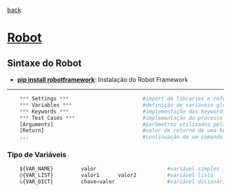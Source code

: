 [back](../readme.md)
# [Robot](https://robotframework.org/)
## Sintaxe do Robot
* **<ins>pip install robotframework</ins>**: Instalação do Robot Framework
---
```python
    *** Settings ***                        #import de libraries e referência de resources
    *** Variables ***                       #definição de variáveis globais
    *** Keywords ***                        #implementação das keywords próprias
    *** Test Cases ***                      #implementação do processo
    [Arguments]                             #parâmetros utilizados pelas keywords
    [Return]                                #valor de retorno de uma keyword
    ...                                     #continuação de um comando
```
### Tipo de Variáveis
```python
    ${VAR_NAME}         valor                       #variável simples
    @{VAR_LIST}         valor1      valor2          #variável lista
    &{VAR_DICT}         chave=valor                 #variável dicionário
```